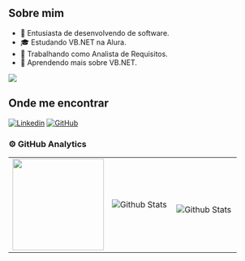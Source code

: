 ## Sobre mim

- 🤔 Entusiasta de desenvolvendo de software.
- 🎓 Estudando VB.NET na Alura.
- 💼 Trabalhando como Analista de Requisitos.
- 🌱 Aprendendo mais sobre VB.NET.

![](https://komarev.com/ghpvc/?username=lusyoliveira&color=006bed)

## Onde me encontrar

[![Linkedin](https://img.shields.io/badge/-lloosilva-blue?style=flat-square&logo=Linkedin&logoColor=white&link=lloosilva)](https://www.linkedin.com/in/lloosilva)
[![GitHub](https://img.shields.io/github/followers/iuricode?label=follow&style=social)](https://github.com/lusyoliveira)

### ⚙️ GitHub Analytics

<table>
  <tr>
    <td>
       <img height="180em" src="https://github-readme-stats.vercel.app/api?username=lusyoliveira&theme=dark&show_icons=true" />
    </td>
    <td>
      <img
        align="left"
        src="https://github-readme-stats.vercel.app/api/top-langs/?username=lusyoliveira&theme=tokyonight&hide_border=false&include_all_commits=true&count_private=true&layout=compact"
        alt="Github Stats"
      />
    </td>
    <td>
      <br />
      <img
        align="left"
        src="https://github-readme-streak-stats.herokuapp.com/?user=lusyoliveira&theme=dark&hide_border=false"
        alt="Github Stats"
      />
    </td>
  </tr>
</table>
